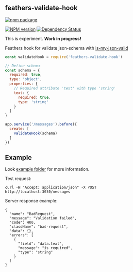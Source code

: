 ## feathers-validate-hook

[![npm package](https://nodei.co/npm/feathers-validate-hook.png?downloads=true&downloadRank=true&stars=true)](https://nodei.co/npm/feathers-validate-hook/)

[![NPM version](http://img.shields.io/npm/v/feathers-validate-hook.svg)](https://www.npmjs.org/package/feathers-validate-hook)
[![Dependency Status](https://david-dm.org/kulakowka/feathers-validate-hook.svg)](https://david-dm.org/kulakowka/feathers-validate-hook)


This is experiment. **Work in progress!**

Feathers hook for validate json-schema with [is-my-json-valid](https://www.npmjs.com/package/is-my-json-valid)

```javascript
const validateHook = require('feathers-validate-hook')

// Define schema 
const schema = {
  required: true,
  type: 'object',
  properties: {
    // Required attribute 'text' with type 'string'
    text: {
      required: true,
      type: 'string'
    }
  }
}

app.service('/messages').before({
  create: [ 
    validateHook(schema)
  ]
})
```

## Example

Look [example folder](https://github.com/kulakowka/feathers-validate-hook/tree/master/example) for more information.

Test request:
```
curl -H "Accept: application/json" -X POST http://localhost:3030/messages
```

Server response example:
```
{
  "name": "BadRequest",
  "message": "Validation failed",
  "code": 400,
  "className": "bad-request",
  "data": {},
  "errors": [
    {
      "field": "data.text",
      "message": "is required",
      "type": "string"
    }
  ]
}
```
